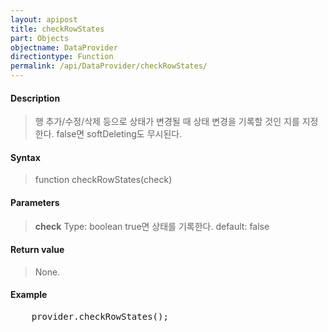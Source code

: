 ```yaml
---
layout: apipost
title: checkRowStates
part: Objects
objectname: DataProvider
directiontype: Function
permalink: /api/DataProvider/checkRowStates/
---
```



#### Description

> 행 추가/수정/삭제 등으로 상태가 변경될 때 상태 변경을 기록할 것인 지를 지정한다. false면 softDeleting도 무시된다.

#### Syntax

> function checkRowStates(check)

#### Parameters

> **check**
> Type: boolean
> true면 상태를 기록한다.
> default: false

#### Return value

> None.

#### Example

<pre class="prettyprint">
    provider.checkRowStates();
</pre>

